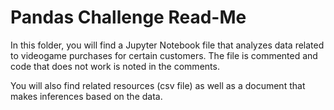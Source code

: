 # Pandas Challenge Read-Me

In this folder, you will find a Jupyter Notebook file that analyzes data related to videogame purchases for certain customers. The file is commented and code that does not work is noted in the comments.

You will also find related resources (csv file) as well as a document that makes inferences based on the data.

